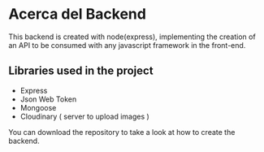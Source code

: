 # Acerca del Backend

This backend is created with node(express), implementing the creation of an API to be consumed with any javascript framework in the front-end.

## Libraries used in the project

 - Express
 - Json Web Token
 - Mongoose
 - Cloudinary ( server to upload images )

You can download the repository to take a look at how to create the backend.



